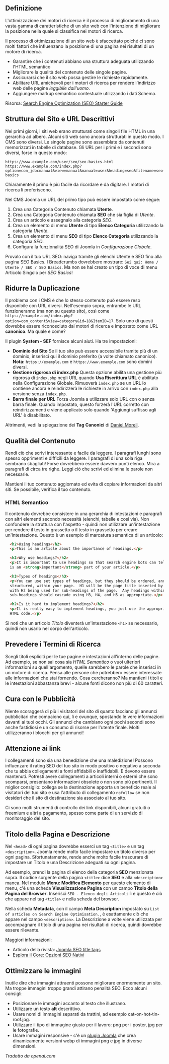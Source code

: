 <!-- Filename: jdocmanual?manual=user&heading=seo&filename=seo-basics.md / Display title: Nozioni di base sulla SEO -->

## Definizione

L'ottimizzazione dei motori di ricerca è il processo di miglioramento di una vasta gamma di caratteristiche di un sito web con l'intenzione di migliorare la posizione nella quale si classifica nei motori di ricerca.

Il processo di ottimizzazione di un sito web è sfaccettato poiché ci sono molti fattori che influenzano la posizione di una pagina nei risultati di un motore di ricerca.

- Garantire che i contenuti abbiano una struttura adeguata utilizzando l'HTML semantico
- Migliorare la qualità del contenuto delle singole pagine.
- Assicurarsi che il sito web possa gestire le richieste rapidamente.
- Abilitare URL amichevoli per i motori di ricerca per rendere l'indirizzo web delle pagine *leggibile dall'uomo*.
- Aggiungere markup semantico contestuale utilizzando i dati Schema.

Risorsa: [Search Engine Optimization (SEO) Starter Guide](https://developers.google.com/search/docs/fundamentals/seo-starter-guide)

## Struttura del Sito e URL Descrittivi

Nei primi giorni, i siti web erano strutturati come singoli file HTML in una gerarchia ad albero. Alcuni siti web sono ancora strutturati in questo modo. I CMS sono diversi. Le singole pagine sono assemblate da contenuti memorizzati in tabelle di database. Gli URL per i primi e i secondi sono diversi, forse in questo modo:

```
https://www.example.com/user/seo/seo-basics.html
https://www.example.com/index.php?option=com_jdocmanual&view=manual&manual=user&heading=seo&filename=seo-basics
```

Chiaramente il primo è più facile da ricordare e da digitare. I motori di ricerca li preferiscono.

Nel CMS Joomla un URL del primo tipo può essere impostato come segue:

1. Crea una Categoria Contenuto chiamata **Utente**.
2. Crea una Categoria Contenuto chiamata **SEO** che sia figlia di *Utente*.
3. Crea un articolo e assegnalo alla categoria *SEO*.
4. Crea un elemento di menu **Utente** di tipo **Elenco Categoria** utilizzando la categoria *Utente*.
5. Crea un elemento di menu **SEO** di tipo **Elenco Categoria** utilizzando la categoria *SEO*.
6. Configura la funzionalità SEO di Joomla in *Configurazione Globale*.

Provalo con il tuo URL SEO: naviga tramite gli elenchi Utente e SEO fino alla pagina SEO Basics. I Breadcrumbs dovrebbero mostrare: `Sei qui: Home / Utente / SEO / SEO Basics`. Ma non se hai creato un tipo di voce di menu Articolo Singolo per *SEO Basics*!

## Ridurre la Duplicazione

Il problema con i CMS è che lo stesso contenuto può essere reso disponibile con URL diversi. Nell'esempio sopra, entrambe le URL funzioneranno (ma non su questo sito), così come `https://example.com/index.php?option=com_content&view=category&id=18&ItemID=17`. Solo uno di questi dovrebbe essere riconosciuto dai motori di ricerca e impostato come URL **canonico**. Ma quale e come?

Il plugin **System - SEF** fornisce alcuni aiuti. Ha tre impostazioni:

- **Dominio del Sito** Se il tuo sito può essere accessibile tramite più di un dominio, inserisci qui il dominio preferito (a volte chiamato canonico). **Nota:** `https://example.com` e `https://www.example.com` sono domini diversi.
- **Gestione rigorosa di index.php** Questa opzione abilita una gestione più rigorosa di `index.php` negli URL quando **Usa Riscrittura URL** è abilitato nella Configurazione Globale. Rimuoverà `index.php` se un URL lo contiene ancora e reindirizzerà le richieste in arrivo con `index.php` alla versione senza `index.php`.
- **Barra finale per URL** Forza Joomla a utilizzare solo URL con o senza barra finale. Quando impostato, questo forzerà l'URL corretto con reindirizzamenti e viene applicato solo quando 'Aggiungi suffisso agli URL' è disabilitato.

Altrimenti, vedi la spiegazione dei **Tag Canonici** di [Daniel Morell](https://www.danielmorell.com/blog/how-to-create-joomla-canonical-tags).

## Qualità del Contenuto

Rendi ciò che scrivi interessante e facile da leggere. I paragrafi lunghi sono spesso opprimenti e difficili da leggere. I paragrafi di una sola riga sembrano sbagliati! Forse dovrebbero essere davvero punti elenco. Mira a paragrafi di circa tre righe. Leggi ciò che scrivi ed elimina le parole non necessarie.

Mantieni il tuo contenuto aggiornato ed evita di copiare informazioni da altri siti. Se possibile, verifica il tuo contenuto.

### HTML Semantico

Il contenuto dovrebbe consistere in una gerarchia di intestazioni e paragrafi con altri elementi secondo necessità (elenchi, tabelle e così via). Non confondere la struttura con l'aspetto - quindi non utilizzare un'intestazione per rendere il testo in grassetto o il testo in grassetto per creare un'intestazione. Questo è un esempio di marcatura semantica di un articolo:

```html
  <h2>Using headings</h2>
  <p>This is an article about the importance of headings.</p>

  <h2>Why use headings?</h2>
  <p>It is important to use headings so that search engine bots can tell what
  is an <strong>important</strong> part of your article.</p>

  <h3>Types of headings</h3>
  <p>You can use set types of headings, but they should be ordered, and
  structured, within your page.  H1 will be the page title inserted by Joomla,
  with H2 being used for sub-headings of the page.  Any headings within your
  sub-headings should cascade using H3, H4, and H5 as appropriate.</p>

  <h2>Is it hard to implement headings?</h2>
  <p>It is really easy to implement headings, you just use the appropriate
  HTML code.</p>
```

Si noti che un articolo *Titolo* diventerà un'intestazione `<h1>` se necessario, quindi non usarlo nel corpo dell'articolo.

## Prevedere i Termini di Ricerca

Scegli titoli espliciti per le tue pagine e intestazioni all'interno delle pagine. Ad esempio, se non sai cosa sia *HTML Semantico* o vuoi ulteriori informazioni su quell'argomento, quelle sarebbero le parole che inserisci in un motore di ricerca. Pensa alle persone che potrebbero essere interessate alle informazioni che stai fornendo. Cosa cercheranno? Ma mantieni i titoli e le intestazioni abbastanza brevi - alcune fonti dicono non più di 60 caratteri.

## Cura con le Pubblicità

Niente scoraggerà di più i visitatori del sito di quanto facciano gli annunci pubblicitari che compaiono qui, lì e ovunque, spostando le vere informazioni davanti ai tuoi occhi. Gli annunci che cambiano ogni pochi secondi sono anche fastidiosi e un consumo di risorse per l'utente finale. Molti utilizzeranno i blocchi per gli annunci!

## Attenzione ai link

I collegamenti sono sia una benedizione che una maledizione! Possono influenzare il rating SEO del tuo sito in modo positivo o negativo a seconda che tu abbia collegamenti a fonti affidabili o inaffidabili. E devono essere mantenuti. Potresti avere collegamenti a articoli interni o esterni che sono scomparsi, presentano informazioni obsolete o non sono più pertinenti. Il miglior consiglio: collega se la destinazione apporta un beneficio reale ai visitatori del tuo sito e usa l'attributo di collegamento `nofollow` se non desideri che il sito di destinazione sia associato al tuo sito.

Ci sono molti strumenti di controllo dei link disponibili, alcuni gratuiti o freemium e altri a pagamento, spesso come parte di un servizio di monitoraggio del sito.

## Titolo della Pagina e Descrizione

Nel `<head>` di ogni pagina dovrebbe esserci un tag `<title>` e un tag `<description>`. Joomla rende molto facile impostare un titolo diverso per ogni pagina. Sfortunatamente, rende anche molto facile trascurare di impostare un Titolo e una Descrizione adeguati su ogni pagina.

Ad esempio, prendi la pagina di elenco della categoria **SEO** menzionata sopra. Il codice sorgente della pagina `<title>` dice **SEO** e alla `<description>` manca. Nel modulo **Menu: Modifica Elemento** per questo elemento di menu, c'è una scheda **Visualizzazione Pagina** con un campo **Titolo della Pagina del Browser**. Inserisci `SEO - Elenco degli Articoli` lì e questo è ciò che appare nel tag `<title>` e nella scheda del browser.

Nella scheda **Metadata**, con il campo **Meta Description** impostato su `List of articles on Search Engine Optimisation.`, è esattamente ciò che appare nel campo `<description>`. La Descrizione a volte viene utilizzata per accompagnare il titolo di una pagina nei risultati di ricerca, quindi dovrebbe essere rilevante.

Maggiori informazioni:  
* Articolo della rivista: [Joomla SEO title tags](https://magazine.joomla.org/all-issues/september/joomla-seo-title-tags)  
* [Esplora il Core: Opzioni SEO Nativi](https://magazine.joomla.org/all-issues/june/explore-the-core-native-seo-options)

## Ottimizzare le immagini

Inutile dire che immagini attraenti possono migliorare enormemente un sito. Ma troppe immagini troppo grandi attirano penalità SEO. Ecco alcuni consigli:

- Posizionare le immagini accanto al testo che illustrano.
- Utilizzare un testo **alt** descrittivo.
- Usare nomi di immagini separati da trattini, ad esempio cat-on-hot-tin-roof.jpg.
- Utilizzare il tipo di immagine giusto per il lavoro: png per i poster, jpg per le fotografie.
- Usare immagini responsive - c'è un [plugin Joomla](https://responsive-images.dgrammatiko.dev/) che crea dinamicamente versioni webp di immagini png e jpg in diverse dimensioni.

*Tradotto da openai.com*

